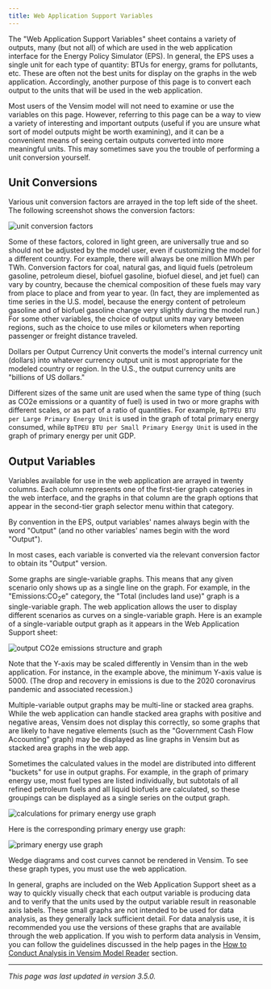 ```yaml
---
title: Web Application Support Variables
---
```


The "Web Application Support Variables" sheet contains a variety of outputs, many (but not all) of which are used in the web application interface for the Energy Policy Simulator (EPS).  In general, the EPS uses a single unit for each type of quantity: BTUs for energy, grams for pollutants, etc.  These are often not the best units for display on the graphs in the web application.  Accordingly, another purpose of this page is to convert each output to the units that will be used in the web application.

Most users of the Vensim model will not need to examine or use the variables on this page.  However, referring to this page can be a way to view a variety of interesting and important outputs (useful if you are unsure what sort of model outputs might be worth examining), and it can be a convenient means of seeing certain outputs converted into more meaningful units.  This may sometimes save you the trouble of performing a unit conversion yourself.

## Unit Conversions

Various unit conversion factors are arrayed in the top left side of the sheet.  The following screenshot shows the conversion factors:

![unit conversion factors](/img/web-app-support-UnitConvFactors.png)

Some of these factors, colored in light green, are universally true and so should not be adjusted by the model user, even if customizing the model for a different country.  For example, there will always be one million MWh per TWh.  Conversion factors for coal, natural gas, and liquid fuels (petroleum gasoline, petroleum diesel, biofuel gasoline, biofuel diesel, and jet fuel) can vary by country, because the chemical composition of these fuels may vary from place to place and from year to year.  (In fact, they are implemented as time series in the U.S. model, because the energy content of petroleum gasoline and of biofuel gasoline change very slightly during the model run.)  For some other variables, the choice of output units may vary between regions, such as the choice to use miles or kilometers when reporting passenger or freight distance traveled. 

Dollars per Output Currency Unit converts the model's internal currency unit (dollars) into whatever currency output unit is most appropriate for the modeled country or region.  In the U.S., the output currency units are "billions of US dollars."

Different sizes of the same unit are used when the same type of thing (such as CO2e emissions or a quantity of fuel) is used in two or more graphs with different scales, or as part of a ratio of quantities.  For example, `BpTPEU BTU per Large Primary Energy Unit` is used in the graph of total primary energy consumed, while `BpTPEU BTU per Small Primary Energy Unit` is used in the graph of primary energy per unit GDP.

## Output Variables

Variables available for use in the web application are arrayed in twenty columns.  Each column represents one of the first-tier graph categories in the web interface, and the graphs in that column are the graph options that appear in the second-tier graph selector menu within that category.

By convention in the EPS, output variables' names always begin with the word "Output" (and no other variables' names begin with the word "Output").

In most cases, each variable is converted via the relevant conversion factor to obtain its "Output" version.

Some graphs are single-variable graphs.  This means that any given scenario only shows up as a single line on the graph.  For example, in the "Emissions:CO<sub>2</sub>e" category, the "Total (includes land use)" graph is a single-variable graph.  The web application allows the user to display different scenarios as curves on a single-variable graph.  Here is an example of a single-variable output graph as it appears in the Web Application Support sheet:

![output CO2e emissions structure and graph](/img/web-app-support-OutputCO2e.png)

Note that the Y-axis may be scaled differently in Vensim than in the web application.  For instance, in the example above, the minimum Y-axis value is 5000.  (The drop and recovery in emissions is due to the 2020 coronavirus pandemic and associated recession.)

Multiple-variable output graphs may be multi-line or stacked area graphs.  While the web application can handle stacked area graphs with positive and negative areas, Vensim does not display this correctly, so some graphs that are likely to have negative elements (such as the "Government Cash Flow Accounting" graph) may be displayed as line graphs in Vensim but as stacked area graphs in the web app.

Sometimes the calculated values in the model are distributed into different "buckets" for use in output graphs.  For example, in the graph of primary energy use, most fuel types are listed individually, but subtotals of all refined petroleum fuels and all liquid biofuels are calculated, so these groupings can be displayed as a single series on the output graph.

![calculations for primary energy use graph](/img/web-app-support-PrimEnergyCalcs.png)

Here is the corresponding primary energy use graph:

![primary energy use graph](/img/web-app-support-PrimEnergyGraph.png)

Wedge diagrams and cost curves cannot be rendered in Vensim.  To see these graph types, you must use the web application.

In general, graphs are included on the Web Application Support sheet as a way to quickly visually check that each output variable is producing data and to verify that the units used by the output variable result in reasonable axis labels.  These small graphs are not intended to be used for data analysis, as they generally lack sufficient detail.  For data analysis use, it is recommended you use the versions of these graphs that are available through the web application.  If you wish to perform data analysis in Vensim, you can follow the guidelines discussed in the help pages in the [How to Conduct Analysis in Vensim Model Reader](how-to-conduct-analysis) section.

---
*This page was last updated in version 3.5.0.*
